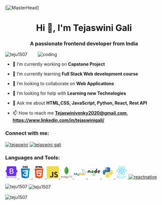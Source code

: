 [![MasterHead](https://www.google.com/url?sa=i&url=https%3A%2F%2Fgithub.com%2Fsimon-zerisenay&psig=AOvVaw0eQhZZqlZH9sz5RDQuUa3P&ust=1725472310551000&source=images&cd=vfe&opi=89978449&ved=0CBMQjRxqFwoTCMiatLSrp4gDFQAAAAAdAAAAABAE)]
<h1 align="center">Hi 👋, I'm Tejaswini Gali</h1>
<h3 align="center">A passionate frontend developer from India </h3>
<img align="right" alt="coding" width="400" src="https://user-images.githubusercontent.com/59734313/157189039-c09b3e38-9f42-42c0-ab54-14f1574190a7.gif"/>

<p align="left"> <img src="https://komarev.com/ghpvc/?username=teju1507&label=Profile%20views&color=0e75b6&style=flat" alt="teju1507" /> </p>

- 🔭 I’m currently working on **Capstone Project**

- 🌱 I’m currently learning **Full Stack Web development course**

- 👯 I’m looking to collaborate on **Web Applications**

- 🤝 I’m looking for help with **Learning new Technologies**

- 💬 Ask me about **HTML,CSS, JavaScript, Python, React, Rest API**

- 📫 How to reach me **Tejaswinivenky2020@gmail.com, https://www.linkedin.com/in/tejaswinigali/**

<h3 align="left">Connect with me:</h3>
<p align="left">
<a href="https://codepen.io/tejaswini" target="blank"><img align="center" src="https://raw.githubusercontent.com/rahuldkjain/github-profile-readme-generator/master/src/images/icons/Social/codepen.svg" alt="tejaswini" height="30" width="40" /></a>
<a href="https://linkedin.com/in/tejaswini gali" target="blank"><img align="center" src="https://raw.githubusercontent.com/rahuldkjain/github-profile-readme-generator/master/src/images/icons/Social/linked-in-alt.svg" alt="tejaswini gali" height="30" width="40" /></a>
</p>

<h3 align="left">Languages and Tools:</h3>
<p align="left"> <a href="https://getbootstrap.com" target="_blank" rel="noreferrer"> <img src="https://raw.githubusercontent.com/devicons/devicon/master/icons/bootstrap/bootstrap-plain-wordmark.svg" alt="bootstrap" width="40" height="40"/> </a> <a href="https://www.w3schools.com/css/" target="_blank" rel="noreferrer"> <img src="https://raw.githubusercontent.com/devicons/devicon/master/icons/css3/css3-original-wordmark.svg" alt="css3" width="40" height="40"/> </a> <a href="https://www.w3.org/html/" target="_blank" rel="noreferrer"> <img src="https://raw.githubusercontent.com/devicons/devicon/master/icons/html5/html5-original-wordmark.svg" alt="html5" width="40" height="40"/> </a> <a href="https://developer.mozilla.org/en-US/docs/Web/JavaScript" target="_blank" rel="noreferrer"> <img src="https://raw.githubusercontent.com/devicons/devicon/master/icons/javascript/javascript-original.svg" alt="javascript" width="40" height="40"/> </a> <a href="https://www.mongodb.com/" target="_blank" rel="noreferrer"> <img src="https://raw.githubusercontent.com/devicons/devicon/master/icons/mongodb/mongodb-original-wordmark.svg" alt="mongodb" width="40" height="40"/> </a> <a href="https://www.mysql.com/" target="_blank" rel="noreferrer"> <img src="https://raw.githubusercontent.com/devicons/devicon/master/icons/mysql/mysql-original-wordmark.svg" alt="mysql" width="40" height="40"/> </a> <a href="https://nodejs.org" target="_blank" rel="noreferrer"> <img src="https://raw.githubusercontent.com/devicons/devicon/master/icons/nodejs/nodejs-original-wordmark.svg" alt="nodejs" width="40" height="40"/> </a> <a href="https://www.python.org" target="_blank" rel="noreferrer"> <img src="https://raw.githubusercontent.com/devicons/devicon/master/icons/python/python-original.svg" alt="python" width="40" height="40"/> </a> <a href="https://reactjs.org/" target="_blank" rel="noreferrer"> <img src="https://raw.githubusercontent.com/devicons/devicon/master/icons/react/react-original-wordmark.svg" alt="react" width="40" height="40"/> </a> <a href="https://reactnative.dev/" target="_blank" rel="noreferrer"> <img src="https://reactnative.dev/img/header_logo.svg" alt="reactnative" width="40" height="40"/> </a> </p>

<p><img align="left" src="https://github-readme-stats.vercel.app/api/top-langs?username=teju1507&show_icons=true&locale=en&layout=compact" alt="teju1507" /></p>

<p>&nbsp;<img align="center" src="https://github-readme-stats.vercel.app/api?username=teju1507&show_icons=true&locale=en" alt="teju1507" /></p>

<p><img align="center" src="https://github-readme-streak-stats.herokuapp.com/?user=teju1507&" alt="teju1507" /></p>
